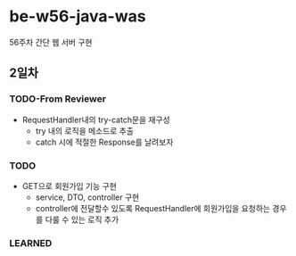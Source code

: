 # be-w56-java-was
56주차 간단 웹 서버 구현

## 2일차
### TODO-From Reviewer
* RequestHandler내의 try-catch문을 재구성
    * try 내의 로직을 메소드로 추출
    * catch 시에 적절한 Response를 날려보자
### TODO
* GET으로 회원가입 기능 구현
    * service, DTO, controller 구현
    * controller에 전달할수 있도록 RequestHandler에 회원가입을 요청하는 경우를 다룰 수 있는 로직 추가 
### LEARNED